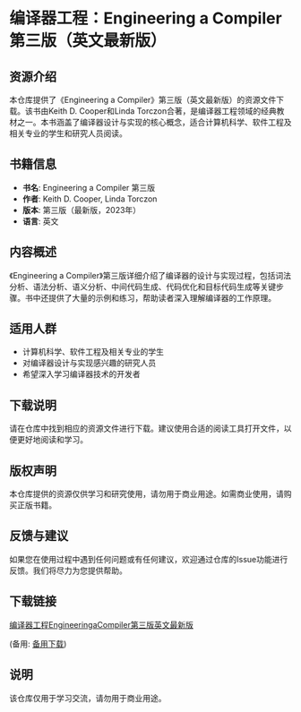# 编译器工程：Engineering a Compiler 第三版（英文最新版）

## 资源介绍

本仓库提供了《Engineering a Compiler》第三版（英文最新版）的资源文件下载。该书由Keith D. Cooper和Linda Torczon合著，是编译器工程领域的经典教材之一。本书涵盖了编译器设计与实现的核心概念，适合计算机科学、软件工程及相关专业的学生和研究人员阅读。

## 书籍信息

- **书名**: Engineering a Compiler 第三版
- **作者**: Keith D. Cooper, Linda Torczon
- **版本**: 第三版（最新版，2023年）
- **语言**: 英文

## 内容概述

《Engineering a Compiler》第三版详细介绍了编译器的设计与实现过程，包括词法分析、语法分析、语义分析、中间代码生成、代码优化和目标代码生成等关键步骤。书中还提供了大量的示例和练习，帮助读者深入理解编译器的工作原理。

## 适用人群

- 计算机科学、软件工程及相关专业的学生
- 对编译器设计与实现感兴趣的研究人员
- 希望深入学习编译器技术的开发者

## 下载说明

请在仓库中找到相应的资源文件进行下载。建议使用合适的阅读工具打开文件，以便更好地阅读和学习。

## 版权声明

本仓库提供的资源仅供学习和研究使用，请勿用于商业用途。如需商业使用，请购买正版书籍。

## 反馈与建议

如果您在使用过程中遇到任何问题或有任何建议，欢迎通过仓库的Issue功能进行反馈。我们将尽力为您提供帮助。

## 下载链接
[编译器工程EngineeringaCompiler第三版英文最新版](https://pan.quark.cn/s/d761074e0e47) 

(备用: [备用下载](https://pan.baidu.com/s/1BCmTucDChjfngBMA_z7NpA?pwd=1234))

## 说明

该仓库仅用于学习交流，请勿用于商业用途。
